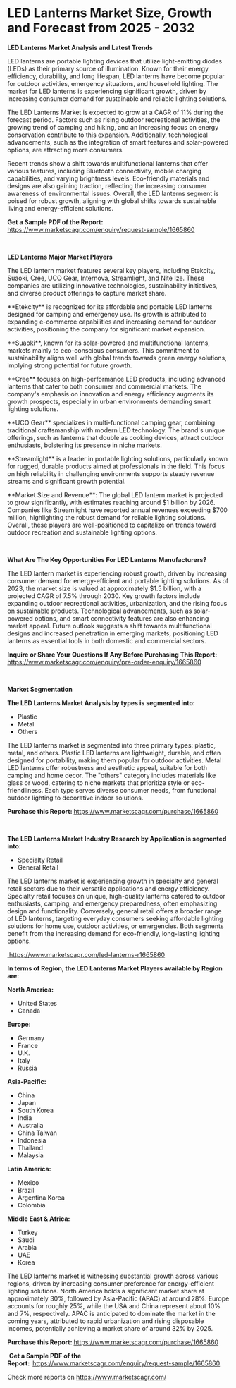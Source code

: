 <p><h1>LED Lanterns Market Size, Growth and Forecast from 2025 - 2032</h1></p><p><strong>LED Lanterns Market Analysis and Latest Trends</strong></p>
<p><p>LED lanterns are portable lighting devices that utilize light-emitting diodes (LEDs) as their primary source of illumination. Known for their energy efficiency, durability, and long lifespan, LED lanterns have become popular for outdoor activities, emergency situations, and household lighting. The market for LED lanterns is experiencing significant growth, driven by increasing consumer demand for sustainable and reliable lighting solutions. </p><p>The LED Lanterns Market is expected to grow at a CAGR of 11% during the forecast period. Factors such as rising outdoor recreational activities, the growing trend of camping and hiking, and an increasing focus on energy conservation contribute to this expansion. Additionally, technological advancements, such as the integration of smart features and solar-powered options, are attracting more consumers. </p><p>Recent trends show a shift towards multifunctional lanterns that offer various features, including Bluetooth connectivity, mobile charging capabilities, and varying brightness levels. Eco-friendly materials and designs are also gaining traction, reflecting the increasing consumer awareness of environmental issues. Overall, the LED lanterns segment is poised for robust growth, aligning with global shifts towards sustainable living and energy-efficient solutions.</p></p>
<p><strong>Get a Sample PDF of the Report:&nbsp;</strong> <a href="https://www.marketscagr.com/enquiry/request-sample/1665860?utm_campaign=2770&utm_medium=2&utm_source=Github&utm_content=ia&utm_term=04042025&utm_id=led-lanterns">https://www.marketscagr.com/enquiry/request-sample/1665860</a></p>
<p>&nbsp;</p>
<p><strong>LED Lanterns Major Market Players</strong></p>
<p><p>The LED lantern market features several key players, including Etekcity, Suaoki, Cree, UCO Gear, Internova, Streamlight, and Nite Ize. These companies are utilizing innovative technologies, sustainability initiatives, and diverse product offerings to capture market share.</p><p>**Etekcity** is recognized for its affordable and portable LED lanterns designed for camping and emergency use. Its growth is attributed to expanding e-commerce capabilities and increasing demand for outdoor activities, positioning the company for significant market expansion.</p><p>**Suaoki**, known for its solar-powered and multifunctional lanterns, markets mainly to eco-conscious consumers. This commitment to sustainability aligns well with global trends towards green energy solutions, implying strong potential for future growth.</p><p>**Cree** focuses on high-performance LED products, including advanced lanterns that cater to both consumer and commercial markets. The company's emphasis on innovation and energy efficiency augments its growth prospects, especially in urban environments demanding smart lighting solutions.</p><p>**UCO Gear** specializes in multi-functional camping gear, combining traditional craftsmanship with modern LED technology. The brand's unique offerings, such as lanterns that double as cooking devices, attract outdoor enthusiasts, bolstering its presence in niche markets.</p><p>**Streamlight** is a leader in portable lighting solutions, particularly known for rugged, durable products aimed at professionals in the field. This focus on high reliability in challenging environments supports steady revenue streams and significant growth potential.</p><p>**Market Size and Revenue**: The global LED lantern market is projected to grow significantly, with estimates reaching around $1 billion by 2026. Companies like Streamlight have reported annual revenues exceeding $700 million, highlighting the robust demand for reliable lighting solutions. Overall, these players are well-positioned to capitalize on trends toward outdoor recreation and sustainable lighting options.</p></p>
<p>&nbsp;</p>
<p><strong>What Are The Key Opportunities For LED Lanterns Manufacturers?</strong></p>
<p><p>The LED lantern market is experiencing robust growth, driven by increasing consumer demand for energy-efficient and portable lighting solutions. As of 2023, the market size is valued at approximately $1.5 billion, with a projected CAGR of 7.5% through 2030. Key growth factors include expanding outdoor recreational activities, urbanization, and the rising focus on sustainable products. Technological advancements, such as solar-powered options, and smart connectivity features are also enhancing market appeal. Future outlook suggests a shift towards multifunctional designs and increased penetration in emerging markets, positioning LED lanterns as essential tools in both domestic and commercial sectors.</p></p>
<p><strong>Inquire or Share Your Questions If Any Before Purchasing This Report:</strong> <a href="https://www.marketscagr.com/enquiry/pre-order-enquiry/1665860?utm_campaign=2770&utm_medium=2&utm_source=Github&utm_content=ia&utm_term=04042025&utm_id=led-lanterns">https://www.marketscagr.com/enquiry/pre-order-enquiry/1665860</a></p>
<p>&nbsp;</p>
<p><strong>Market Segmentation</strong></p>
<p><strong>The LED Lanterns Market Analysis by types is segmented into:</strong></p>
<p><ul><li>Plastic</li><li>Metal</li><li>Others</li></ul></p>
<p><p>The LED lanterns market is segmented into three primary types: plastic, metal, and others. Plastic LED lanterns are lightweight, durable, and often designed for portability, making them popular for outdoor activities. Metal LED lanterns offer robustness and aesthetic appeal, suitable for both camping and home decor. The "others" category includes materials like glass or wood, catering to niche markets that prioritize style or eco-friendliness. Each type serves diverse consumer needs, from functional outdoor lighting to decorative indoor solutions.</p></p>
<p><strong>Purchase this Report:&nbsp;</strong><a href="https://www.marketscagr.com/purchase/1665860?utm_campaign=2770&utm_medium=2&utm_source=Github&utm_content=ia&utm_term=04042025&utm_id=led-lanterns">https://www.marketscagr.com/purchase/1665860</a></p>
<p>&nbsp;</p>
<p><strong>The LED Lanterns Market Industry Research by Application is segmented into:</strong></p>
<p><ul><li>Specialty Retail</li><li>General Retail</li></ul></p>
<p><p>The LED lanterns market is experiencing growth in specialty and general retail sectors due to their versatile applications and energy efficiency. Specialty retail focuses on unique, high-quality lanterns catered to outdoor enthusiasts, camping, and emergency preparedness, often emphasizing design and functionality. Conversely, general retail offers a broader range of LED lanterns, targeting everyday consumers seeking affordable lighting solutions for home use, outdoor activities, or emergencies. Both segments benefit from the increasing demand for eco-friendly, long-lasting lighting options.</p></p>
<p><a href="https://www.marketscagr.com/led-lanterns-r1665860?utm_campaign=2770&utm_medium=2&utm_source=Github&utm_content=ia&utm_term=04042025&utm_id=led-lanterns">&nbsp;https://www.marketscagr.com/led-lanterns-r1665860</a></p>
<p><strong>In terms of Region, the LED Lanterns Market Players available by Region are:</strong></p>
<p>
    <p> <strong> North America: </strong>
        <ul>
            <li>United States</li>
            <li>Canada</li>
        </ul>
        </p> 
    <p> <strong> Europe: </strong>
        <ul>
            <li>Germany</li>
            <li>France</li>
            <li>U.K.</li>
            <li>Italy</li>
            <li>Russia</li>
        </ul>
        </p> 
    <p> <strong> Asia-Pacific: </strong>
        <ul>
            <li>China</li>
            <li>Japan</li>
            <li>South Korea</li>
            <li>India</li>
            <li>Australia</li>
            <li>China Taiwan</li>
            <li>Indonesia</li>
            <li>Thailand</li>
            <li>Malaysia</li>
        </ul>
        </p> 
    <p> <strong> Latin America: </strong>
        <ul>
            <li>Mexico</li>
            <li>Brazil</li>
            <li>Argentina Korea</li>
            <li>Colombia</li>
        </ul>
        </p> 
    <p> <strong> Middle East & Africa: </strong>
        <ul>
            <li>Turkey</li>
            <li>Saudi</li>
            <li>Arabia</li>
            <li>UAE</li>
            <li>Korea</li>
        </ul>
    </p>
    </p>
<p><p>The LED lanterns market is witnessing substantial growth across various regions, driven by increasing consumer preference for energy-efficient lighting solutions. North America holds a significant market share at approximately 30%, followed by Asia-Pacific (APAC) at around 28%. Europe accounts for roughly 25%, while the USA and China represent about 10% and 7%, respectively. APAC is anticipated to dominate the market in the coming years, attributed to rapid urbanization and rising disposable incomes, potentially achieving a market share of around 32% by 2025.</p></p>
<p><strong>Purchase this Report: </strong><a href="https://www.marketscagr.com/purchase/1665860?utm_campaign=2770&utm_medium=2&utm_source=Github&utm_content=ia&utm_term=04042025&utm_id=led-lanterns">https://www.marketscagr.com/purchase/1665860</a></p>
<p>&nbsp;<strong>Get a Sample PDF of the Report:&nbsp;&nbsp;</strong><a href="https://www.marketscagr.com/enquiry/request-sample/1665860?utm_campaign=2770&utm_medium=2&utm_source=Github&utm_content=ia&utm_term=04042025&utm_id=led-lanterns">https://www.marketscagr.com/enquiry/request-sample/1665860</a></p>
<p><strong></strong></p>
<p>Check more reports on <a href="https://www.marketscagr.com/?utm_campaign=2770&utm_medium=2&utm_source=Github&utm_content=ia&utm_term=04042025&utm_id=led-lanterns">https://www.marketscagr.com/</a></p>